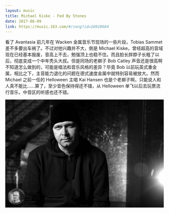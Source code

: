 ```yaml
---
layout: music
title: Michael Kiske - Fed By Stones
date: 2017-06-09
link: https://music.163.com/#/song?id=16928684
---
```


看了 Avantasia 前几年在 Wacken 金属音乐节现场的一些片段，Tobias Sammet 差不多要出车祸了。不过对他兴趣并不大，倒是 Michael Kiske，曾经超高的音域现在已经基本报废，音高上不去，勉强顶上也稳不住。而且脸长胖脖子长粗了以后，彻底变成一个中年秃头大叔。但是同场的老梆子 Bob Catley 声音还是很高啊不知道怎么做到的，可能是唱法和音乐风格的差异？毕竟 Bob 以前玩英式重金属，相比之下，主音能力退化的问题在德式速度金属中就特别容易被放大。然而 Michael 之前一任的 Helloween 主唱 Kai Hansen 也是个老梆子啊，只能说人和人真不能比……算了，至少音色保持得还不错，从 Helloween 单飞以后去玩票流行音乐，中音区的听感也还不错。

![Michael Kiske](images/michael-kiske.jpg)
